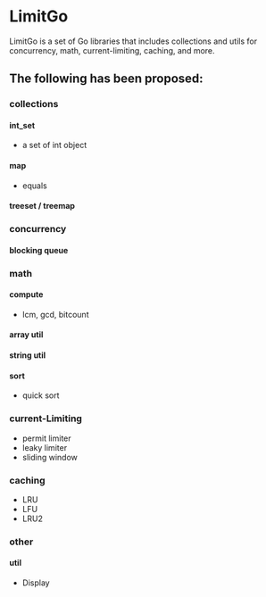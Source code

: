# LimitGo

LimitGo is a set of Go libraries that includes collections and utils for concurrency, math, current-limiting, caching, and more.

## The following has been proposed:

### collections

#### int_set
    
   * a set of int object
    
#### map

   * equals

#### treeset / treemap

### concurrency

#### blocking queue

### math

#### compute
   
   * lcm, gcd, bitcount
   
#### array util
   
#### string util
   
#### sort

   * quick sort

### current-Limiting

   * permit limiter
   * leaky limiter
   * sliding window

### caching

   * LRU
   * LFU
   * LRU2
   
### other

#### util

* Display